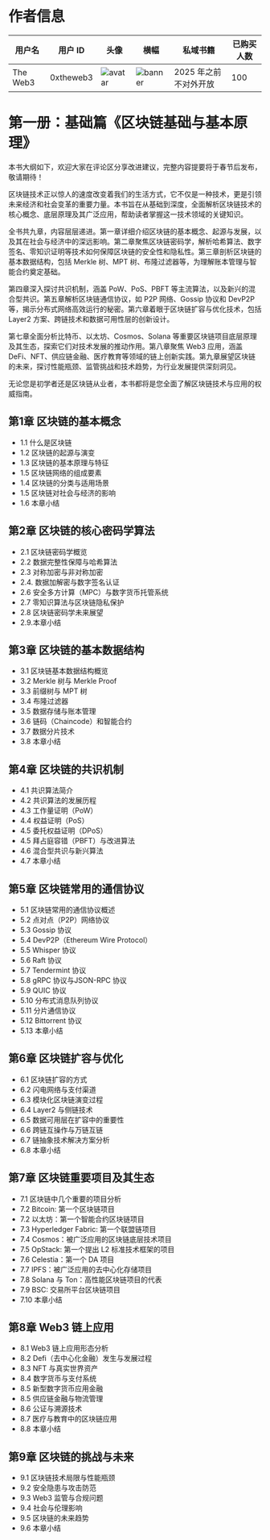# 作者信息

| 用户名 | 用户 ID | 头像 | 横幅 | 私域书籍 | 已购买人数 |
|--------|---------|------|------|------|--------|
| The Web3 | 0xtheweb3 | ![avatar](https://pbs.twimg.com/profile_images/1781583634979262466/j59yosRR_normal.jpg) | ![banner](https://pbs.twimg.com/profile_banners/1751058789783289856/1713538465) | 2025 年之前不对外开放 | 100 |

# 第一册：基础篇《区块链基础与基本原理》

本书大纲如下，欢迎大家在评论区分享改进建议，完整内容提要将于春节后发布，敬请期待！

区块链技术正以惊人的速度改变着我们的生活方式，它不仅是一种技术，更是引领未来经济和社会变革的重要力量。本书旨在从基础到深度，全面解析区块链技术的核心概念、底层原理及其广泛应用，帮助读者掌握这一技术领域的关键知识。

全书共九章，内容层层递进。第一章详细介绍区块链的基本概念、起源与发展，以及其在社会与经济中的深远影响。第二章聚焦区块链密码学，解析哈希算法、数字签名、零知识证明等技术如何保障区块链的安全性和隐私性。第三章剖析区块链的基本数据结构，包括 Merkle 树、MPT 树、布隆过滤器等，为理解账本管理与智能合约奠定基础。

第四章深入探讨共识机制，涵盖 PoW、PoS、PBFT 等主流算法，以及新兴的混合型共识。第五章解析区块链通信协议，如 P2P 网络、Gossip 协议和 DevP2P 等，揭示分布式网络高效运行的秘密。第六章着眼于区块链扩容与优化技术，包括 Layer2 方案、跨链技术和数据可用性层的创新设计。

第七章全面分析比特币、以太坊、Cosmos、Solana 等重要区块链项目底层原理及其生态，探索它们对技术发展的推动作用。第八章聚焦 Web3 应用，涵盖 DeFi、NFT、供应链金融、医疗教育等领域的链上创新实践。第九章展望区块链的未来，探讨性能瓶颈、监管挑战和技术趋势，为行业发展提供深刻洞见。

无论您是初学者还是区块链从业者，本书都将是您全面了解区块链技术与应用的权威指南。

## 第1章 区块链的基本概念
- 1.1 什么是区块链
- 1.2 区块链的起源与演变
- 1.3 区块链的基本原理与特征
- 1.5 区块链网络的组成要素
- 1.4 区块链的分类与适用场景
- 1.5 区块链对社会与经济的影响
- 1.6 本章小结

## 第2章 区块链的核心密码学算法
- 2.1 区块链密码学概览
- 2.2 数据完整性保障与哈希算法
- 2.3 对称加密与非对称加密
- 2.4. 数据加解密与数字签名认证
- 2.6 安全多方计算（MPC）与数字货币托管系统
- 2.7 零知识算法与区块链隐私保护
- 2.8 区块链密码学未来展望
- 2.9.本章小结

## 第3章 区块链的基本数据结构
- 3.1  区块链基本数据结构概览
- 3.2 Merkle 树与 Merkle Proof
- 3.3 前缀树与 MPT 树
- 3.4 布隆过滤器
- 3.5 数据存储与账本管理
- 3.6 链码（Chaincode）和智能合约
- 3.7 数据分片技术
- 3.8 本章小结

## 第4章 区块链的共识机制
- 4.1 共识算法简介
- 4.2 共识算法的发展历程
- 4.3 工作量证明（PoW）
- 4.4 权益证明（PoS）
- 4.5 委托权益证明（DPoS）
- 4.5 拜占庭容错（PBFT）与改进算法
- 4.6 混合型共识与新兴算法
- 4.7 本章小结

## 第5章 区块链常用的通信协议
- 5.1 区块链常用的通信协议概述
- 5.2 点对点（P2P）网络协议
- 5.3 Gossip 协议
- 5.4 DevP2P（Ethereum Wire Protocol）
- 5.5 Whisper 协议
- 5.6 Raft 协议
- 5.7 Tendermint 协议
- 5.8 gRPC 协议与JSON-RPC 协议
- 5.9 QUIC 协议
- 5.10 分布式消息队列协议
- 5.11 分片通信协议
- 5.12 Bittorrent 协议
- 5.13 本章小结

## 第6章 区块链扩容与优化
- 6.1 区块链扩容的方式
- 6.2 闪电网络与支付渠道
- 6.3 模块化区块链演变过程
- 6.4 Layer2 与侧链技术
- 6.5 数据可用层在扩容中的重要性
- 6.6 跨链互操作与万链互链
- 6.7 链抽象技术解决方案分析
- 6.8 本章小结

## 第7章 区块链重要项目及其生态
- 7.1 区块链中几个重要的项目分析
- 7.2 Bitcoin:  第一个区块链项目
- 7.2 以太坊：第一个智能合约区块链项目
- 7.3 Hyperledger Fabric: 第一个联盟链项目
- 7.4 Cosmos：被广泛应用的区块链底层技术项目
- 7.5 OpStack:  第一个提出 L2 标准技术框架的项目
- 7.6 Celestia：第一个 DA 项目
- 7.7 IPFS：被广泛应用的去中心化存储项目
- 7.8 Solana 与 Ton：高性能区块链项目的代表
- 7.9 BSC: 交易所平台区块链项目
- 7.10 本章小结

## 第8章 Web3 链上应用
- 8.1 Web3 链上应用形态分析
- 8.2 Defi（去中心化金融）发生与发展过程
- 8.3 NFT 与真实世界资产
- 8.4 数字货币与支付系统
- 8.5 新型数字货币应用金融
- 8.5 供应链金融与物流管理
- 8.6 公证与溯源技术
- 8.7 医疗与教育中的区块链应用
- 8.8 本章小结

## 第9章 区块链的挑战与未来
- 9.1 区块链技术局限与性能瓶颈
- 9.2 安全隐患与攻击防范
- 9.3 Web3 监管与合规问题
- 9.4 社会与伦理影响
- 9.5 区块链的未来趋势
- 9.6 本章小结
